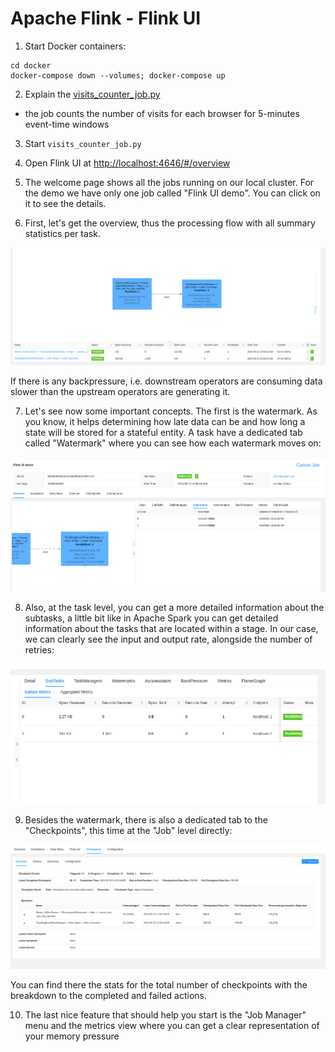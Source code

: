 # Apache Flink - Flink UI

1. Start Docker containers:
```
cd docker
docker-compose down --volumes; docker-compose up
```

2. Explain the [visits_counter_job.py](visits_counter_job.py)
* the job counts the number of visits for each browser for 5-minutes event-time windows

3. Start `visits_counter_job.py`

4. Open Flink UI at [http://localhost:4646/#/overview](http://localhost:4646/#/overview)

5. The welcome page shows all the jobs running on our local cluster. For the demo we have only one job called 
"Flink UI demo". You can click on it to see the details.

6. First, let's get the overview, thus the processing flow with all summary statistics per task. 

![operators_overview.png](assets/operators_overview.png)


If there is any backpressure, i.e. downstream operators are consuming data slower than the upstream operators 
are generating it.

7. Let's see now some important concepts. The first is the watermark. As you know, it helps determining how late data can be
and how long a state will be stored for a stateful entity. A task have a dedicated tab called "Watermark" where you can see
how each watermark moves on:

![task_watermark.png](assets/task_watermark.png)

8. Also, at the task level, you can get a more detailed information about the subtasks, a little bit like in Apache Spark 
you can get detailed information about the tasks that are located within a stage. In our case, we can clearly see
the input and output rate, alongside the number of retries:

![subtask_stats.png](assets/subtask_stats.png)

9. Besides the watermark, there is also a dedicated tab to the "Checkpoints", this time at the "Job" level directly:

![tab_checkpoint.png](assets/tab_checkpoint.png)

You can find there the stats for the total number of checkpoints with the breakdown to the completed and failed actions.

10. The last nice feature that should help you start is the "Job Manager" menu and the metrics view where you can get a 
clear representation of your memory pressure